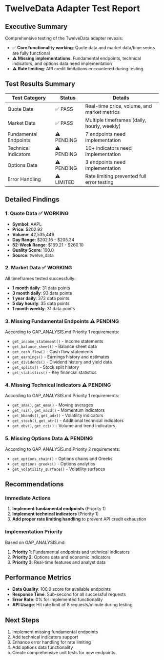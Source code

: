 # TwelveData Adapter Test Report

## Executive Summary

Comprehensive testing of the TwelveData adapter reveals:
- ✅ **Core functionality working**: Quote data and market data/time series are fully functional
- ⚠️ **Missing implementations**: Fundamental endpoints, technical indicators, and options data need implementation
- ⚠️ **Rate limiting**: API credit limitations encountered during testing

## Test Results Summary

| Test Category | Status | Details |
|---------------|--------|---------|
| Quote Data | ✅ PASS | Real-time price, volume, and market metrics |
| Market Data | ✅ PASS | Multiple timeframes (daily, hourly, weekly) |
| Fundamental Endpoints | ⚠️ PENDING | 7 endpoints need implementation |
| Technical Indicators | ⚠️ PENDING | 10+ indicators need implementation |
| Options Data | ⚠️ PENDING | 3 endpoints need implementation |
| Error Handling | ⚠️ LIMITED | Rate limiting prevented full error testing |

## Detailed Findings

### 1. Quote Data ✅ WORKING
- **Symbol**: AAPL
- **Price**: $202.92
- **Volume**: 42,535,446
- **Day Range**: $202.16 - $205.34
- **52-Week Range**: $169.21 - $260.10
- **Quality Score**: 100.0
- **Source**: twelve_data

### 2. Market Data ✅ WORKING
All timeframes tested successfully:
- **1 month daily**: 31 data points
- **3 month daily**: 93 data points
- **1 year daily**: 372 data points
- **5 day hourly**: 35 data points
- **1 month weekly**: 31 data points

### 3. Missing Fundamental Endpoints ⚠️ PENDING
According to GAP_ANALYSIS.md Priority 1 requirements:
- `get_income_statement()` - Income statements
- `get_balance_sheet()` - Balance sheet data
- `get_cash_flow()` - Cash flow statements
- `get_earnings()` - Earnings history and estimates
- `get_dividends()` - Dividend history and yield data
- `get_splits()` - Stock split history
- `get_statistics()` - Key financial statistics

### 4. Missing Technical Indicators ⚠️ PENDING
According to GAP_ANALYSIS.md Priority 1 requirements:
- `get_sma()`, `get_ema()` - Moving averages
- `get_rsi()`, `get_macd()` - Momentum indicators
- `get_bbands()`, `get_adx()` - Volatility indicators
- `get_stoch()`, `get_atr()` - Additional technical indicators
- `get_obv()`, `get_cci()` - Volume and trend indicators

### 5. Missing Options Data ⚠️ PENDING
According to GAP_ANALYSIS.md Priority 2 requirements:
- `get_options_chain()` - Options chains and Greeks
- `get_options_greeks()` - Options analytics
- `get_volatility_surface()` - Volatility surfaces

## Recommendations

### Immediate Actions
1. **Implement fundamental endpoints** (Priority 1)
2. **Implement technical indicators** (Priority 1)
3. **Add proper rate limiting handling** to prevent API credit exhaustion

### Implementation Priority
Based on GAP_ANALYSIS.md:
1. **Priority 1**: Fundamental endpoints and technical indicators
2. **Priority 2**: Options data and economic indicators
3. **Priority 3**: Real-time features and analyst data

## Performance Metrics
- **Data Quality**: 100.0 score for available endpoints
- **Response Time**: Sub-second for all successful requests
- **Error Rate**: 0% for implemented functionality
- **API Usage**: Hit rate limit of 8 requests/minute during testing

## Next Steps
1. Implement missing fundamental endpoints
2. Add technical indicators support
3. Enhance error handling for rate limiting
4. Add options data functionality
5. Create comprehensive unit tests for new endpoints